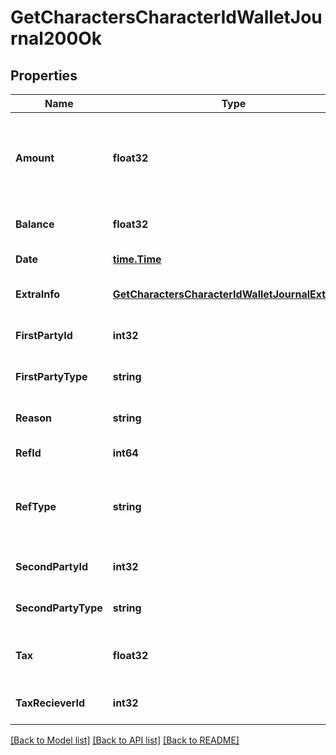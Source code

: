 # GetCharactersCharacterIdWalletJournal200Ok

## Properties
Name | Type | Description | Notes
------------ | ------------- | ------------- | -------------
**Amount** | **float32** | Transaction amount. Positive when value transferred to the first party. Negative otherwise | [optional] [default to null]
**Balance** | **float32** | Wallet balance after transaction occurred | [optional] [default to null]
**Date** | [**time.Time**](time.Time.md) | Date and time of transaction | [default to null]
**ExtraInfo** | [**GetCharactersCharacterIdWalletJournalExtraInfo**](get_characters_character_id_wallet_journal_extra_info.md) |  | [optional] [default to null]
**FirstPartyId** | **int32** | first_party_id integer | [optional] [default to null]
**FirstPartyType** | **string** | first_party_type string | [optional] [default to null]
**Reason** | **string** | reason string | [optional] [default to null]
**RefId** | **int64** | Unique journal reference ID | [default to null]
**RefType** | **string** | Transaction type, different type of transaction will populate different fields in &#x60;extra_info&#x60; | [default to null]
**SecondPartyId** | **int32** | second_party_id integer | [optional] [default to null]
**SecondPartyType** | **string** | second_party_type string | [optional] [default to null]
**Tax** | **float32** | Tax amount received for tax related transactions | [optional] [default to null]
**TaxRecieverId** | **int32** | the corporation ID receiving any tax paid | [optional] [default to null]

[[Back to Model list]](../README.md#documentation-for-models) [[Back to API list]](../README.md#documentation-for-api-endpoints) [[Back to README]](../README.md)


